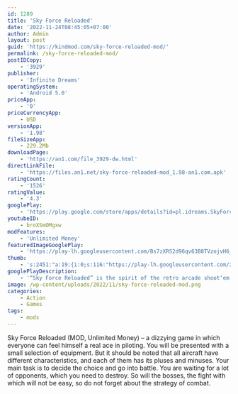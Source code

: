 ```yaml
---
id: 1289
title: 'Sky Force Reloaded'
date: '2022-11-24T08:45:05+07:00'
author: Admin
layout: post
guid: 'https://kindmod.com/sky-force-reloaded-mod/'
permalink: /sky-force-reloaded-mod/
postIDCopy:
    - '3929'
publisher:
    - 'Infinite Dreams'
operatingSystem:
    - 'Android 5.0'
priceApp:
    - '0'
priceCurrencyApp:
    - USD
versionApp:
    - '1.98'
fileSizeApp:
    - 229.2Mb
downloadPage:
    - 'https://an1.com/file_3929-dw.html'
directLinkFile:
    - 'https://files.an1.net/sky-force-reloaded-mod_1.98-an1.com.apk'
ratingCount:
    - '1526'
ratingValue:
    - '4.3'
googlePlay:
    - 'https://play.google.com/store/apps/details?id=pl.idreams.SkyForceReloaded2016'
youtubeID:
    - broXSmOMgxw
modFeatures:
    - 'Unlimited Money'
featuredImageGooglePlay:
    - 'https://play-lh.googleusercontent.com/Bs7zXRS2d96qv63B8TVzojvH6_gFAmDh92atah-9KwM-1ZMBjb-zrDD-E6TjtK4VxVA'
thumb:
    - 's:2451:"a:19:{i:0;s:116:"https://play-lh.googleusercontent.com/zStvDpm6JxeRA_Yxsxl7qgWeQSsTVSKxmU0P9puBr-4AQFcEdNHRePhi7GUD0FiS0ui_=w526-h296";i:1;s:115:"https://play-lh.googleusercontent.com/IO2voToN1ZcNvGm0lcMh8dftAGxTJYKlo6eg0BqRvPOuQg7TxpMVz-F9nVXd_ZEh71w=w526-h296";i:2;s:114:"https://play-lh.googleusercontent.com/2kKCvyvLiRVHWagj2jz7_2lHSV632jbna_e2T7oJznFSgkgD7bDA2HzV7V9QRaUZrQ=w526-h296";i:3;s:116:"https://play-lh.googleusercontent.com/Virqo00AzO_jaFYtKvIu0kBB0G1r9o0pPB1-41ddtMxwk8BlxUwXrYITtXB65TR7aZYE=w526-h296";i:4;s:115:"https://play-lh.googleusercontent.com/QG6ICXNGO4SYJowzDXlURdtorOJad_ZKK7uhajToKvkCuH7TM_Df-uvJZms9bF_ZZnQ=w526-h296";i:5;s:116:"https://play-lh.googleusercontent.com/Cr9qOpxPKwhI7don-NyfB-6EAOk2s6-BvrH_eMqY_zvZNWyu937UrlB3KCW62U4LxZBm=w526-h296";i:6;s:116:"https://play-lh.googleusercontent.com/91tGHuCE9stkRGV6vDAykIqCIZXSRCp2G4k-Rs5BMahQslpM222WNpwx8CzMCrjaI33r=w526-h296";i:7;s:115:"https://play-lh.googleusercontent.com/im5V1v__3mLSp6KAe8ORO0rcETR3NS5aniCPqXiuYobcL8-fz_K6oIbVoq_1yB1iSbA=w526-h296";i:8;s:116:"https://play-lh.googleusercontent.com/1OwXhRZnR7BcKVfPcf-dRk5zo65iogrzUlfIZMyms2PZcwAGtCF3wmMEgJDzwWOGbRNS=w526-h296";i:9;s:116:"https://play-lh.googleusercontent.com/gR59zb53uF1mgGTFyoKmizu-5cN6QsF5WE6ldZw36fJ6KoSgHZMmzehpULcHODxsIK2I=w526-h296";i:10;s:116:"https://play-lh.googleusercontent.com/iUPKOd6WitGqg4beNuQu8IBZ6Cr7PPbfX0nU9bzn-Q4p_0Xe2ZUvxwAsKh3d1O_6seEy=w526-h296";i:11;s:114:"https://play-lh.googleusercontent.com/KgOVVZCokLSH4y8t79PfZzgO5Aj7HjCUGKbCSpee__zY4VtNPekWbTW8tU3EHognOQ=w526-h296";i:12;s:115:"https://play-lh.googleusercontent.com/a0DcCXmX33LFDA1giVK3CVwrucc1IXMhIT7ifBpI0lhIRRlSMKnh78bCZh-a9BHe4Yk=w526-h296";i:13;s:114:"https://play-lh.googleusercontent.com/cCyiE0InXLLO80qryUWhxBJI19WqxSej087M_ZLN-gsAaR6pg1xJSUnc0LBJ0k_gIw=w526-h296";i:14;s:115:"https://play-lh.googleusercontent.com/Nu9POSUrRS3wwl7yAg_-2c4i8c8Jl0zSmYwFx5gedygmek_uIiO_8yUOGrLKOIzKdY4=w526-h296";i:15;s:115:"https://play-lh.googleusercontent.com/QlNDmpaaDlVT_CNt9B7Vs96WL2_FbPPbFyTy4i2Qc0XeVubmyKaipCfh6er8Rzb59yI=w526-h296";i:16;s:114:"https://play-lh.googleusercontent.com/K_HDlWEgbW0bSTeH_4citsnao62zauZmFqSVDzzoNeYKn9dxv1pUqEkuriEHF0O7Cw=w526-h296";i:17;s:115:"https://play-lh.googleusercontent.com/9avRsmjVghYTWTX9hXtKm4S67kXjnk5VOlTqRmRf9Yp61JHVIFqgScqdTrLprzM9dPE=w526-h296";i:18;s:115:"https://play-lh.googleusercontent.com/TYSwS1aGiE4op3tqiXlOSABpWJwE_rfv7Y2rdD7srczr5FDatdDB5tsG8JIR8GotS3U=w526-h296";}";'
googlePlayDescription:
    - '“Sky Force Reloaded” is the spirit of the retro arcade shoot‘em ups, captured with modern visuals and design. New entry in the series will keep you entertained with all the things you’ve came to love in scrolling shooters. Meaty explosions, incinerating lasers, collosal bosses and diverse aircrafts to pilot.. “Sky Force Reloaded” is not your average top-down shooter. It will draw you in with its beautiful environments and intense effects. It will keep you with its superb gameplay mechanics, progression system and in-game collectibles. It will leave you wishing for more, once it’s over. Fortunately, there’s a lot of shooting before that happens.. * Master 15 beautiful and immersive stages with challenging missions to complete.'
image: /wp-content/uploads/2022/11/sky-force-reloaded-mod.png
categories:
    - Action
    - Games
tags:
    - mods
---
```


Sky Force Reloaded (MOD, Unlimited Money) – a dizzying game in which everyone can feel himself a real ace in piloting. You will be presented with a small selection of equipment. But it should be noted that all aircraft have different characteristics, and each of them has its pluses and minuses. Your main task is to decide the choice and go into battle. You are waiting for a lot of opponents, which you need to destroy. So will the bosses, the fight with which will not be easy, so do not forget about the strategy of combat.